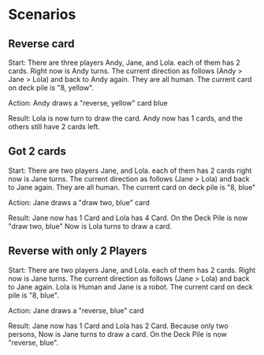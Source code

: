 # Scenarios

## Reverse card

Start: There are three players Andy, Jane, and Lola. each of them has 2 cards.
Right now is Andy turns. The current direction as follows (Andy > Jane > Lola)
and back to Andy again. They are all human. 
The current card on deck pile is "8, yellow".

Action: Andy draws a "reverse, yellow" card blue

Result: Lola is now turn to draw the card. Andy now has 1 cards, and the others still 
have 2 cards left.

## Got 2 cards

Start: There are two players Jane, and Lola. each of them has 2 cards
right now is Jane turns. The current direction as follows (Jane > Lola)
and back to Jane again. They are all human. The current card on deck pile is "8, blue"

Action: Jane draws a "draw two, blue" card

Result: Jane now has 1 Card and Lola has 4 Card. On the Deck Pile is now "draw two, blue"
Now is Lola turns to draw a card.

## Reverse with only 2 Players

Start: There are two players Jane, and Lola. each of them has 2 cards.
Right now is Jane turns. The current direction as follows (Jane > Lola)
and back to Jane again. Lola is Human and Jane is a robot.
The current card on deck pile is "8, blue".

Action: Jane draws a "reverse, blue" card

Result: Jane now has 1 Card and Lola has 2 Card. Because only two persons, 
Now is Jane turns to draw a card. On the Deck Pile is now "reverse, blue".